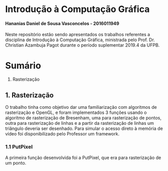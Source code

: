 <h1>Introdução à Computação Gráfica</h1>
<h4>Hananias Daniel de Sousa Vasconcelos - 2016011949</h4>

Neste repositório estão sendo apresentados os trabalhos referentes a disciplina de Introdução à Computação Gráfica, ministrada pelo Prof. Dr. Christian Azambuja Pagot durante o período suplementar 2019.4 da UFPB.

<h1>Sumário</h1>
<ol>
  <li>Rasterização</li>
</ol>


<h2>1. Rasterização</h2>
<p>O trabalho tinha como objetivo dar uma familiarização com algoritmos de rasterização e OpenGL, e foram implementados 3 funções usando o algoritmo de rasterização de Bresenham, uma para rasterização de pontos, outra para rasterização de linhas e a partir da rasterização de linhas um triângulo deveria ser desenhado. Para simular o acesso direto à memória de vídeo foi disponibilizado pelo Professor um framework.</p>

<h3>1.1 PutPixel</h3>
<p>A primeira função desenvolvida foi a PutPixel, que era para rasterização de um ponto.</p>
